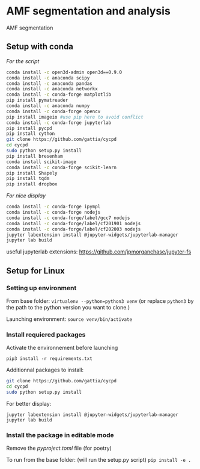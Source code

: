 # AMF segmentation and analysis
AMF segmentation


## Setup with conda
*For the script*

```bash
conda install -c open3d-admin open3d==0.9.0
conda install -c anaconda scipy
conda install -c anaconda pandas
conda install -c anaconda networkx
conda install -c conda-forge matplotlib
pip install pymatreader
conda install -c anaconda numpy
conda install -c conda-forge opencv
pip install imageio #use pip here to avoid conflict
conda install -c conda-forge jupyterlab
pip install pycpd
pip install cython
git clone https://github.com/gattia/cycpd
cd cycpd
sudo python setup.py install
pip install bresenham
conda install scikit-image
conda install -c conda-forge scikit-learn 
pip install Shapely
pip install tqdm
pip install dropbox
```
<!-- - conda install -c anaconda ipykernel -->

*For nice display*
```bash
conda install -c conda-forge ipympl
conda install -c conda-forge nodejs
conda install -c conda-forge/label/gcc7 nodejs
conda install -c conda-forge/label/cf201901 nodejs
conda install -c conda-forge/label/cf202003 nodejs
jupyter labextension install @jupyter-widgets/jupyterlab-manager
jupyter lab build
```

useful jupyterlab extensions:
https://github.com/jpmorganchase/jupyter-fs

## Setup for Linux

### Setting up environment

From base folder:
`virtualenv --python=python3 venv`
(or replace `python3` by the path to the python version you want to clone.)

Launching environment:
`source venv/bin/activate`

### Install requiered packages

Activate the environnement before launching

`pip3 install -r requirements.txt`

Additionnal packages to install:

```bash
git clone https://github.com/gattia/cycpd
cd cycpd
sudo python setup.py install
```

For better display:

`jupyter labextension install @jupyter-widgets/jupyterlab-manager`
`jupyter lab build`

### Install the package in editable mode
Remove the *pyproject.toml* file (for poetry)

To run from the base folder:
(will run the setup.py script)
`pip install -e .`
